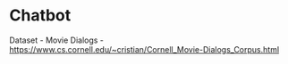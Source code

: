 # Chatbot
 Dataset - Movie Dialogs - https://www.cs.cornell.edu/~cristian/Cornell_Movie-Dialogs_Corpus.html
